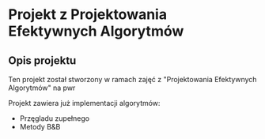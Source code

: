 <h1> Projekt z Projektowania Efektywnych Algorytmów </h1>
<h2> Opis projektu </h2>

Ten projekt został stworzony w ramach zajęć z "Projektowania Efektywnych Algorytmów" na pwr

Projekt zawiera już implementacji algorytmów:

- Przęgladu zupełnego
- Metody B&B
